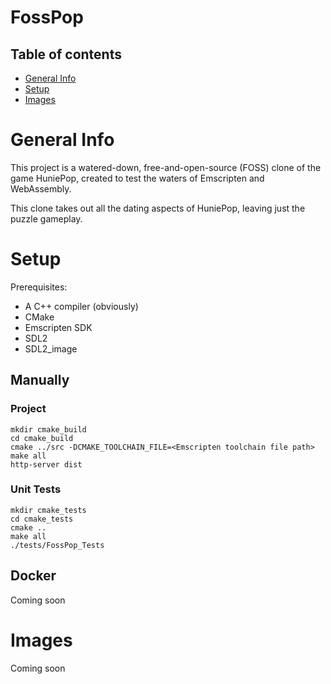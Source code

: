 # FossPop

## Table of contents

-   [General Info](#general-info)
-   [Setup](#setup)
-   [Images](#images)

# General Info

This project is a watered-down, free-and-open-source (FOSS) clone of the game HuniePop, created to test the waters of Emscripten and WebAssembly.

This clone takes out all the dating aspects of HuniePop, leaving just the puzzle gameplay.

# Setup

Prerequisites:

-   A C++ compiler (obviously)
-   CMake
-   Emscripten SDK
-   SDL2
-   SDL2_image

## Manually

### Project

```shell
mkdir cmake_build
cd cmake_build
cmake ../src -DCMAKE_TOOLCHAIN_FILE=<Emscripten toolchain file path>
make all
http-server dist
```

### Unit Tests

```shell
mkdir cmake_tests
cd cmake_tests
cmake ..
make all
./tests/FossPop_Tests
```

## Docker

Coming soon

# Images

Coming soon
